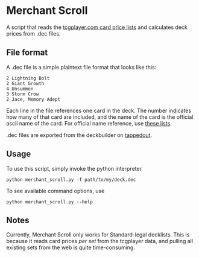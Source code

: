Merchant Scroll
===============

A script that reads the
[tcgplayer.com card price lists](http://magic.tcgplayer.com/magic_price_guides.asp)
and calculates deck prices from .dec files.

File format
-----------

A .dec file is a simple plaintext file format that looks like this:

    2 Lightning Bolt
    2 Giant Growth
    4 Unsummon
    3 Storm Crow
    2 Jace, Memory Adept

Each line in the file references one card in the deck. The number indicates
how many of that card are included, and the name of the card is the official
ascii name of the card. For official name reference, use
[these lists](http://magic.tcgplayer.com/magic_price_guides.asp).

.dec files are exported from the deckbuilder on
[tappedout](http://tappedout.net).

Usage
-----

To use this script, simply invoke the python interpreter

    python merchant_scroll.py -f path/to/my/deck.dec

To see available command options, use

    python merchant_scroll.py --help

Notes
-----

Currently, Merchant Scroll only works for Standard-legal decklists. This is
because it reads card prices *per set* from the tcgplayer data, and pulling
all existing sets from the web is quite time-consuming.
